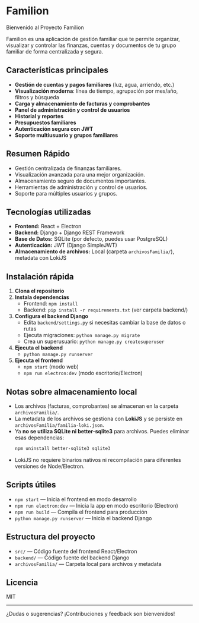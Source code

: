 # Familion

Bienvenido al Proyecto Familion

Familion es una aplicación de gestión familiar que te permite organizar, visualizar y controlar las finanzas, cuentas y documentos de tu grupo familiar de forma centralizada y segura.

## Características principales

- **Gestión de cuentas y pagos familiares** (luz, agua, arriendo, etc.)
- **Visualización moderna**: línea de tiempo, agrupación por mes/año, filtros y búsqueda
- **Carga y almacenamiento de facturas y comprobantes**
- **Panel de administración y control de usuarios**
- **Historial y reportes**
- **Presupuestos familiares**
- **Autenticación segura con JWT**
- **Soporte multiusuario y grupos familiares**

## Resumen Rápido

- Gestión centralizada de finanzas familiares.
- Visualización avanzada para una mejor organización.
- Almacenamiento seguro de documentos importantes.
- Herramientas de administración y control de usuarios.
- Soporte para múltiples usuarios y grupos.

## Tecnologías utilizadas

- **Frontend:** React + Electron
- **Backend:** Django + Django REST Framework
- **Base de Datos:** SQLite (por defecto, puedes usar PostgreSQL)
- **Autenticación:** JWT (Django SimpleJWT)
- **Almacenamiento de archivos:** Local (carpeta `archivosFamilia/`), metadata con LokiJS

## Instalación rápida

1. **Clona el repositorio**
2. **Instala dependencias**
   - Frontend: `npm install`
   - Backend: `pip install -r requirements.txt` (ver carpeta backend/)
3. **Configura el backend Django**
   - Edita `backend/settings.py` si necesitas cambiar la base de datos o rutas
   - Ejecuta migraciones: `python manage.py migrate`
   - Crea un superusuario: `python manage.py createsuperuser`
4. **Ejecuta el backend**
   - `python manage.py runserver`
5. **Ejecuta el frontend**
   - `npm start` (modo web)
   - `npm run electron:dev` (modo escritorio/Electron)

## Notas sobre almacenamiento local

- Los archivos (facturas, comprobantes) se almacenan en la carpeta `archivosFamilia/`.
- La metadata de los archivos se gestiona con **LokiJS** y se persiste en `archivosFamilia/familia-loki.json`.
- Ya **no se utiliza SQLite ni better-sqlite3** para archivos. Puedes eliminar esas dependencias:
  ```bash
  npm uninstall better-sqlite3 sqlite3
  ```
- LokiJS no requiere binarios nativos ni recompilación para diferentes versiones de Node/Electron.

## Scripts útiles

- `npm start` — Inicia el frontend en modo desarrollo
- `npm run electron:dev` — Inicia la app en modo escritorio (Electron)
- `npm run build` — Compila el frontend para producción
- `python manage.py runserver` — Inicia el backend Django

## Estructura del proyecto

- `src/` — Código fuente del frontend React/Electron
- `backend/` — Código fuente del backend Django
- `archivosFamilia/` — Carpeta local para archivos y metadata

## Licencia

MIT

---

¿Dudas o sugerencias? ¡Contribuciones y feedback son bienvenidos!

